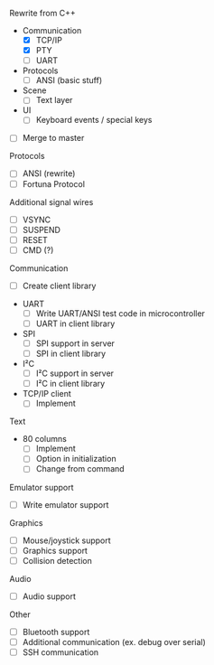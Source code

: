 Rewrite from C++
 - Communication
   - [x] TCP/IP
   - [x] PTY
   - [ ] UART
 - Protocols
   - [ ] ANSI (basic stuff)
 - Scene
   - [ ] Text layer
 - UI
   - [ ] Keyboard events / special keys
 - [ ] Merge to master
   
Protocols
 - [ ] ANSI (rewrite)
 - [ ] Fortuna Protocol

Additional signal wires
 - [ ] VSYNC
 - [ ] SUSPEND
 - [ ] RESET
 - [ ] CMD (?)

Communication
 - [ ] Create client library
 - UART 
    - [ ] Write UART/ANSI test code in microcontroller
    - [ ] UART in client library
 - SPI
   - [ ] SPI support in server
   - [ ] SPI in client library
 - I²C
    - [ ] I²C support in server
    - [ ] I²C in client library
 - TCP/IP client
   - [ ] Implement

Text
 - 80 columns
   - [ ] Implement
   - [ ] Option in initialization
   - [ ] Change from command

Emulator support
 - [ ] Write emulator support

Graphics
 - [ ] Mouse/joystick support
 - [ ] Graphics support
 - [ ] Collision detection

Audio
 - [ ] Audio support

Other
 - [ ] Bluetooth support
 - [ ] Additional communication (ex. debug over serial)
 - [ ] SSH communication
